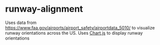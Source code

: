 # runway-alignment

Uses data from https://www.faa.gov/airports/airport_safety/airportdata_5010/ to visualize runway orientations across the US.
Uses [Chart.js](http://www.chartjs.org/) to display runway orientations
